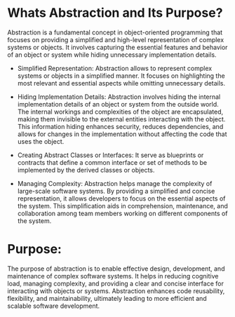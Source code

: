 # Whats Abstraction and Its Purpose?

Abstraction is a fundamental concept in object-oriented programming that focuses on 
providing a simplified and high-level representation of complex systems or objects. 
It involves capturing the essential features and behavior of an object or system while 
hiding unnecessary implementation details.

- Simplified Representation: Abstraction allows to represent complex systems or objects 
  in a simplified manner. It focuses on highlighting the most relevant and essential aspects 
  while omitting unnecessary details.

- Hiding Implementation Details: Abstraction involves hiding the internal implementation 
  details of an object or system from the outside world. The internal workings and complexities 
  of the object are encapsulated, making them invisible to the external entities interacting 
  with the object. This information hiding enhances security, reduces dependencies, and allows 
  for changes in the implementation without affecting the code that uses the object.

- Creating Abstract Classes or Interfaces: It serve as blueprints or contracts that define a 
  common interface or set of methods to be implemented by the derived classes or objects.

- Managing Complexity: Abstraction helps manage the complexity of large-scale software systems.
  By providing a simplified and concise representation, it allows developers to focus on the 
  essential aspects of the system. This simplification aids in comprehension, maintenance,
  and collaboration among team members working on different components of the system.

# Purpose:
The purpose of abstraction is to enable effective design, development, and maintenance of complex 
software systems. It helps in reducing cognitive load, managing complexity, and providing a clear 
and concise interface for interacting with objects or systems. Abstraction enhances code reusability, 
flexibility, and maintainability, ultimately leading to more efficient and scalable software development.